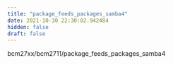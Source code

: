 ```yaml
---
title: "package_feeds_packages_samba4"
date: 2021-10-30 22:30:02.942484
hidden: false
draft: false
---
```


bcm27xx/bcm2711/package_feeds_packages_samba4

